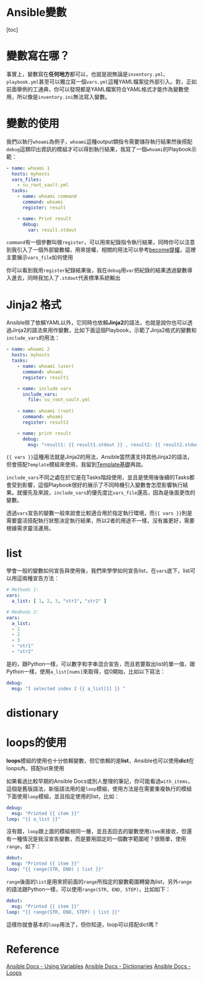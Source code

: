 # Ansible變數

[toc]

# 變數寫在哪？
事實上，變數寫在**任何地方**都可以，也就是說無論是`inventory.yml`、`playbook.yml`甚至可以獨立寫一個`vars.yml`這種YAML檔案從外部引入。對，正如前面舉例的工通典，你可以發現都是YAML檔案符合YAML格式才能作為變數使用，所以像是`inventory.ini`無法寫入變數。

# 變數的使用
我們以執行`whoami`為例子，`whoami`這種output類指令需要儲存執行結果然後搭配`debug`這類印出資訊的模組才可以得到執行結果，我寫了一個`whoami`的Playbook示範：
```YAML
- name: whoami 1
  hosts: myhosts
  vars_files:
    - su_root_vault.yml
  tasks:
    - name: whoami command
      command: whoami
      register: result

    - name: Print result
      debug:
        var: result.stdout
```
`command`有一個參數叫做`register`，可以用來紀錄指令執行結果，同時你可以注意到我引入了一個外部變數檔，用來提權，相關的用法可以參考[become提權](./become提權.md)，這裡主要展示`vars_file`如何使用

你可以看到我用`register`紀錄結果後，我在`debug`用`var`把紀錄的結果透過變數導入進去，同時我加入了`.stdout`代表標準系統輸出

# Jinja2 格式
Ansible除了依賴YAML以外，它同時也依賴**Jinja2**的語法，也就是說你也可以透過Jinja2的語法來用作變數，比如下面這個Playbook，示範了Jinja2格式的變數和`include_vars`的用法：
```YAML
- name: whoami 2
  hosts: myhosts
  tasks:
    - name: whoami (user)
      command: whoami
      register: result1

    - name: include vars
      include_vars:
        file: su_root_vault.yml
      
    - name: whoami (root)
      command: whoami
      register: result2

    - name: print result
      debug:
        msg: "result1: {{ result1.stdout }} , result2: {{ result2.stdout }}"
```
`{{ vars }}`這種用法就是Jinja2的用法，Ansible當然還支持其他Jinja2的語法，但會搭配`Template`模組來使用，我留到[Template基礎](../Template_Jinja2/Template基礎.md)再說。

`include_vars`不同之處在於它是在Tasks階段使用，並且是使用後後續的Tasks都會受到影響，這個Playbook很好的展示了不同時機引入變數會怎麼影響執行結果。就優先及來說，`include_vars`的優先度比`vars_file`還高，因為是後面更改的變數。

透過`vars`宣告的變數一般來說會比較適合用於指定執行環境，而`{{ vars }}`則是需要靈活搭配執行狀態決定執行結果，所以2者的用途不一樣，沒有誰更好，需要根據需求靈活運用。

# list
學會一般的變數如何宣告與使用後，我們來學學如何宣告list，在`vars`底下，list可以用這兩種宣告方法：
```YAML
# Methods 1:
vars:
  a_list: [ 1, 2, 3, "str1", "str2" ]

# Medhods 2:
vars:
  a_list:
  - 1
  - 2
  - 3
  - "str1"
  - "str2"

```
是的，跟Python一樣，可以數字和字串混合宣告，而且若要取出list的單一值，跟Python一樣，使用`a_list[nums]`來取得，從0開始，比如以下寫法：
```YAML
debug:
  msg: "I selected index 2 {{ a_list[1] }} "
```

# distionary


# loops的使用
**loops**模組的使用也十分依賴變數，但它依賴的是**list**，Ansible也可以使用**dict**在loops內，搭配list來使用

如果看過比較早期的Ansible Docs或別人整理的筆記，你可能看過`with_items`，這個是舊版語法，新版語法用的是`loop`模組，使用方法是在需要重複執行的模組下面使用`loop`模組，並且指定使用的list，比如：
```YAML
debug: 
  msg: "Printed {{ item }}"
loop: "{{ a_list }}"
```
沒有錯，`loop`跟上面的模組視同一層，並且丟回去的變數使用`item`來接收，但還有一種情況是我沒宣告變數，而是要用固定的一個數字範圍呢？很簡單，使用`range`，如下：
```YAML
debut:
  msg: "Printed {{ item }}"
loop: "{{ range(STR, END) | list }}"
```
`range`後面的`list`是用來把前面的`range`所指定的變數範圍轉變為list，另外`range`的語法跟Python一樣，可以使用`range(STR, END, STEP)`，比如如下：
```YAML
debut:
  msg: "Printed {{ item }}"
loop: "{{ range(STR, END, STEP) | list }}"
```
這樣你就會基本的`loop`用法了，但你知道，loop可以搭配dict嗎？


# Reference
[Ansible Docs - Using Variables](https://docs.ansible.com/ansible/latest/playbook_guide/playbooks_variables.html)
[Ansible Docs - Dictionaries](https://docs.ansible.com/ansible/latest/collections/community/general/docsite/filter_guide_abstract_informations_dictionaries.html)
[Ansible Docs - Loops](https://docs.ansible.com/ansible/latest/playbook_guide/playbooks_loops.html)